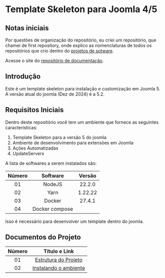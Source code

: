 # Template Skeleton para Joomla 4/5

## Notas iniciais

Por questões de organização do repositório, eu criei um repositório, que chamei de first repository, onde explico as nomenclaturas de todos os repositórios que crio dentro do [projetos de sotware](https://projetosdesoftware.com.br).

Acesse o site do [repositório de documentação](https://github.com/projetos-de-software/first-repository).

## Introdução

Este é um template skeleton para instalação e customização em Joomla 5. A versão atual do joomla (Dez de 2024) é a 5.2.

## Requisitos Iniciais

Dentro deste repositório você tem um ambiente que fornece as seguintes características: 


1. Template Skeleton para a versão 5 do joomla
2. Ambiente de desenvolvimento para extensões em Joomla
3. Ações Automatizadas
4. UpdateServers


A lista de softwares a serem instalados são: 


| Número |    Software    | Versão  |
| :----: | :------------: | :-----: |
|   01   |     NodeJS     | 22.2.0  |
|   02   |      Yarn      | 1.22.22 |
|   03   |     Docker     | 27.4.1  |
|   04   | Docker compose |         |

Isso é necessário para desenvolver um template dentro do joomla. 

## Documentos do Projeto

| Número |                Título e Link                 |
| :----: | :------------------------------------------: |
|   01   | [Estrutura do Projeto](docs/01-Estrutura.md) |
| 02 | [Instalando o ambiente](docs/02-Instalação.md)|
